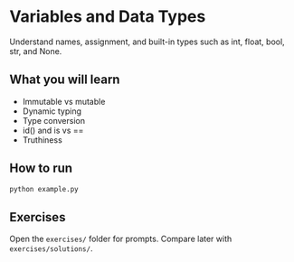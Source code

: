 # Variables and Data Types

Understand names, assignment, and built-in types such as int, float, bool, str, and None.

## What you will learn
- Immutable vs mutable
- Dynamic typing
- Type conversion
- id() and is vs ==
- Truthiness

## How to run
```bash
python example.py
```

## Exercises
Open the `exercises/` folder for prompts. Compare later with `exercises/solutions/`.
